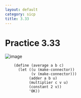 ```yaml
---
layout: default
category: sicp
title: 3.33
---
```


# Practice 3.33

![image]({{site.url}}/static/images/3.33_1.png)

		(define (average a b c)
		  (let ((u (make-connector))
		        (v (make-connector)))
		       (adder a b u)
		       (multiplier c v u)
		       (constant 2 v))
		       'OK))